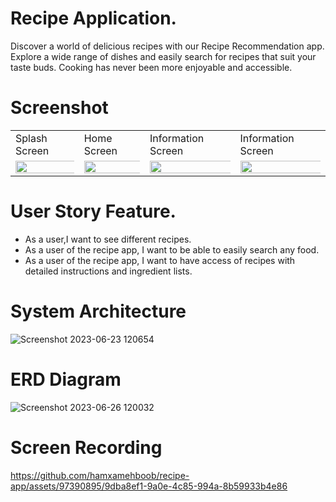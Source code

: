# Recipe Application.
Discover a world of delicious recipes with our Recipe Recommendation app. Explore a wide range of dishes and easily search for recipes that suit your taste buds. Cooking has never been more enjoyable and accessible.
# Screenshot
 <table>
  <tr>
    <td>Splash Screen</td>
     <td>Home Screen</td>
     <td>Information Screen</td>
     <td>Information Screen</td>
  </tr>
  <tr>
    <td><img src="https://github.com/hamxamehboob/recipe-app/assets/97390895/bf6bf06b-6406-498d-a8ec-042223779a4e.jpg" width="1000%"></img></td>
    <td><img src="https://github.com/hamxamehboob/recipe-app/assets/97390895/b1bc78c3-fb7f-453b-baea-c40301120f87.jpg" width="1000%"></img></td>
    <td><img src="https://github.com/hamxamehboob/recipe-app/assets/97390895/2cf5358b-c542-4a1b-8c4f-e0d2eb92ff9b" width="1000%"></img></td>
    <td><img src="https://github.com/hamxamehboob/recipe-app/assets/97390895/3dda959b-e220-4719-b7bf-ba350182092d" width="1000%"></img></td>
  </tr>
 </table>
 

# User Story Feature.
* As a user,I want to see different recipes.
* As a user of the recipe app, I want to be able to easily search any food.
* As a user of the recipe app, I want to have access of recipes with detailed instructions and ingredient lists.

# System Architecture
![Screenshot 2023-06-23 120654](https://github.com/hamxamehboob/Recipe-Recommendation-App/assets/97390895/035c7a59-7f56-402c-a994-a980d1ef6cc4)
# ERD Diagram
![Screenshot 2023-06-26 120032](https://github.com/hamxamehboob/recipe-recommendation-app/assets/97390895/b57c3d6a-2fa8-481d-b703-dccdfb665335)
# Screen Recording


https://github.com/hamxamehboob/recipe-app/assets/97390895/9dba8ef1-9a0e-4c85-994a-8b59933b4e86


